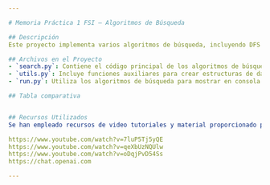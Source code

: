 ```yaml
---

# Memoria Práctica 1 FSI – Algoritmos de Búsqueda

## Descripción
Este proyecto implementa varios algoritmos de búsqueda, incluyendo DFS (Búsqueda en Profundidad), BFS (Búsqueda en Anchura), BB (Rama y Acotación), y BBS (Rama y Acotación con Subestimación). Estos métodos se aplican para resolver problemas de rutas usando un mapa de ciudades de Rumanía.

## Archivos en el Proyecto
- `search.py`: Contiene el código principal de los algoritmos de búsqueda y la definición de las ciudades y sus nodos.
- `utils.py`: Incluye funciones auxiliares para crear estructuras de datos como pilas y colas.
- `run.py`: Utiliza los algoritmos de búsqueda para mostrar en consola los resultados, incluyendo la cantidad de nodos generados, expandidos y el costo según el algoritmo empleado.

## Tabla comparativa


## Recursos Utilizados
Se han empleado recursos de video tutoriales y material proporcionado por la asignatura, así como herramientas de desarrollo de software, algunos de estos recursos son:

https://www.youtube.com/watch?v=7luP5Tj5yQE
https://www.youtube.com/watch?v=qeXbUzNQUlw
https://www.youtube.com/watch?v=oDqjPvD54Ss
https://chat.openai.com

---
```


